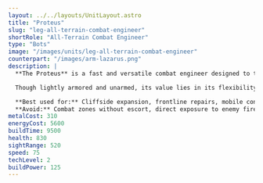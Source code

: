 ```yaml
---
layout: ../../layouts/UnitLayout.astro
title: "Proteus"
slug: "leg-all-terrain-combat-engineer"
shortRole: "All-Terrain Combat Engineer"
type: "Bots"
image: "/images/units/leg-all-terrain-combat-engineer"
counterpart: "/images/arm-lazarus.png"
description: |
  **The Proteus** is a fast and versatile combat engineer designed to traverse harsh terrain and support Legion forces wherever they fight. With excellent speed and all-terrain mobility, it can build and assist in locations unreachable by conventional constructors.

  Though lightly armored and unarmed, its value lies in its flexibility—whether repairing units on the frontline, expanding forward bases, or establishing radar and energy outposts on cliffs and ridges.

  **Best used for:** Cliffside expansion, frontline repairs, mobile construction in rough terrain  
  **Avoid:** Combat zones without escort, direct exposure to enemy fire
metalCost: 310
energyCost: 5600
buildTime: 9500
health: 830
sightRange: 520
speed: 75
techLevel: 2
buildPower: 125
---
```

